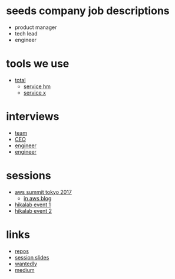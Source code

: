 # seeds company job descriptions

* product manager
* tech lead
* engineer

# tools we use

* [total](https://stackshare.io/seedscompany/seedscompany)
	* [service hm](https://stackshare.io/seedscompany/service-hm)
	* [service x](https://stackshare.io/seedscompany/service-x)

# interviews

* [team](https://geechs-magazine.com/tag/buisness/20171208)
* [CEO](https://career.levtech.jp/guide/pickup/column/100/)
* [engineer](https://www.wantedly.com/companies/persolcareer/post_articles/115049)
* [engineer](https://www.persol-career.co.jp/recruit/engineer/interview/onojima.html)

# sessions

* [aws summit tokyo 2017](https://d1.awsstatic.com/events/jp/2017/summit/slide/D3T5-6.pdf)
	* [in aws blog](https://aws.amazon.com/jp/blogs/news/aws-summit-tokyo-2017-amazon-ec2-container-service-session/)
* [hikalab event 1](https://career.levtech.jp/hikalab/report/detail/51/)
* [hikalab event 2](https://career.levtech.jp/hikalab/report/detail/56/)

# links

* [repos](https://github.com/seedscompany)
* [session slides](https://speakerdeck.com/seedsx)
* [wantedly](https://www.wantedly.com/companies/seedscompany-persol)
* [medium](https://medium.com/seedscompany)
